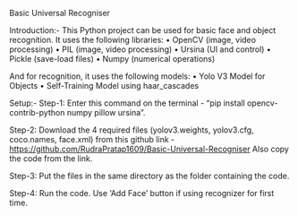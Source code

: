 Basic Universal Recogniser

Introduction:-
This Python project can be used for basic face and object recognition. It uses the following libraries:
•	OpenCV (image, video processing)
•	PIL (image, video processing)
•	Ursina (UI and control)
•	Pickle (save-load files)
•	Numpy (numerical operations)

And for recognition, it uses the following models:
•	Yolo V3 Model for Objects
•	Self-Training Model using haar_cascades

Setup:-
Step-1: Enter this command on the terminal - “pip install opencv-contrib-python numpy pillow ursina”.

Step-2: Download the 4 required files (yolov3.weights, yolov3.cfg, coco.names, face.xml) from this github link - https://github.com/RudraPratap1609/Basic-Universal-Recogniser
Also copy the code from the link.

Step-3: Put the files in the same directory as the folder containing the code.

Step-4: Run the code. Use ‘Add Face’ button if using recognizer for first time.
